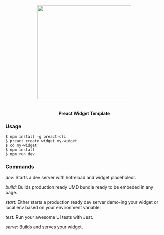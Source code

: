 <div align="center">
  <img src="https://https://github.com/preactjs-templates/widget/blob/master/logo.png?raw=true" height=300px>
  <br />
  <br />
  <h4>Preact Widget Template</h4>
</div>


### Usage

```
$ npm install -g preact-cli
$ preact create widget my-widget
$ cd my-widget
$ npm install
$ npm run dev
```

### Commands

*dev:* Starts a dev server with hotreload and widget placeholedr.

*build:* Builds production ready UMD bundle ready to be embeded in any page.

*start:* Either starts a production ready dev server demo-ing your widget or local env based on your environment variable.

*test:* Run your awesome UI tests with Jest.

*serve:* Builds and serves your widget.

